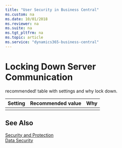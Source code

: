 ```yaml
---
title: "User Security in Business Central"
ms.custom: na
ms.date: 10/01/2018
ms.reviewer: na
ms.suite: na
ms.tgt_pltfrm: na
ms.topic: article
ms.service: "dynamics365-business-central"
---
```

# Locking Down Server Communication


recommended!
table with settings and why lock down.

|Setting|Recommended value|Why|
|-------|-----------------|---|
||||
## See Also  

[Security and Protection](security-and-protection.md)  
[Data Security](data-security.md)  
